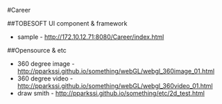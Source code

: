 #Career

##TOBESOFT UI component & framework
- sample - http://172.10.12.71:8080/Career/index.html

##Opensource & etc
- 360 degree image - http://pparkssi.github.io/something/webGL/webgl_360image_01.html
- 360 degree video - http://pparkssi.github.io/something/webGL/webgl_360video_01.html
- draw smith - http://pparkssi.github.io/something/etc/2d_test.html
